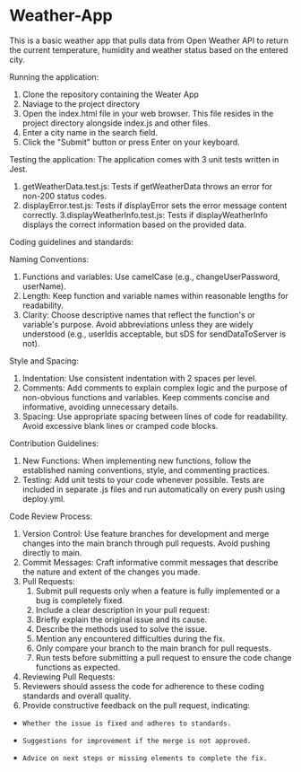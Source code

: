 # Weather-App
This is a basic weather app that pulls data from Open Weather API to return the current temperature, humidity and weather status based on the entered city. 

Running the application:
1. Clone the repository containing the Weater App
2. Naviage to the project directory
3. Open the index.html file in your web browser. This file resides in the project directory alongside index.js and other files.
4. Enter a city name in the search field.
5. Click the "Submit" button or press Enter on your keyboard.

Testing the application:
The application comes with 3 unit tests written in Jest.
1. getWeatherData.test.js: Tests if getWeatherData throws an error for non-200 status codes.
2. displayError.test.js: Tests if displayError sets the error message content correctly.
3.displayWeatherInfo.test.js: Tests if displayWeatherInfo displays the correct information based on the provided data.

Coding guidelines and standards:

Naming Conventions:
1. Functions and variables: Use camelCase (e.g., changeUserPassword, userName).
2. Length: Keep function and variable names within reasonable lengths for readability.
3. Clarity: Choose descriptive names that reflect the function's or variable's purpose. Avoid abbreviations     unless they are widely understood (e.g., userIdis acceptable, but sDS for sendDataToServer is not).

Style and Spacing:
1. Indentation: Use consistent indentation with 2 spaces per level.
2. Comments: Add comments to explain complex logic and the purpose of non-obvious functions and variables. Keep comments concise and informative, avoiding unnecessary details.
3. Spacing: Use appropriate spacing between lines of code for readability. Avoid excessive blank lines or cramped code blocks.

Contribution Guidelines:
1. New Functions: When implementing new functions, follow the established naming conventions, style, and commenting practices.
2. Testing: Add unit tests to your code whenever possible. Tests are included in separate .js files and run automatically on every push using deploy.yml.

Code Review Process:
1. Version Control: Use feature branches for development and merge changes into the main branch through pull requests. Avoid pushing directly to main.
2. Commit Messages: Craft informative commit messages that describe the nature and extent of the changes you made.
3. Pull Requests:
   1. Submit pull requests only when a feature is fully implemented or a bug is completely fixed.
   2. Include a clear description in your pull request:
   3. Briefly explain the original issue and its cause.
   4. Describe the methods used to solve the issue.
   5. Mention any encountered difficulties during the fix.
   6. Only compare your branch to the main branch for pull requests.
   7. Run tests before submitting a pull request to ensure the code change functions as expected.
4. Reviewing Pull Requests:
1. Reviewers should assess the code for adherence to these coding standards and overall quality.
2. Provide constructive feedback on the pull request, indicating:
-     Whether the issue is fixed and adheres to standards.
-     Suggestions for improvement if the merge is not approved.
-     Advice on next steps or missing elements to complete the fix.

